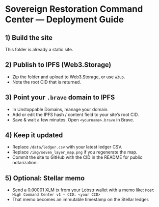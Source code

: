 
# Sovereign Restoration Command Center — Deployment Guide

## 1) Build the site
This folder is already a static site.

## 2) Publish to IPFS (Web3.Storage)
- Zip the folder and upload to Web3.Storage, or use `w3up`.
- Note the root CID that is returned.

## 3) Point your `.brave` domain to IPFS
- In Unstoppable Domains, manage your domain.
- Add or edit the IPFS hash / content field to your site’s root CID.
- Save & wait a few minutes. Open `<yourname>.brave` in Brave.

## 4) Keep it updated
- Replace `/data/ledger.csv` with your latest ledger CSV.
- Replace `/img/seven_layer_map.png` if you regenerate the map.
- Commit the site to GitHub with the CID in the README for public notarization.

## 5) Optional: Stellar memo
- Send a 0.00001 XLM tx from your Lobstr wallet with a memo like:
  `Most High Command Center v1 — CID: <your CID>`
- That memo becomes an immutable timestamp on the Stellar ledger.
